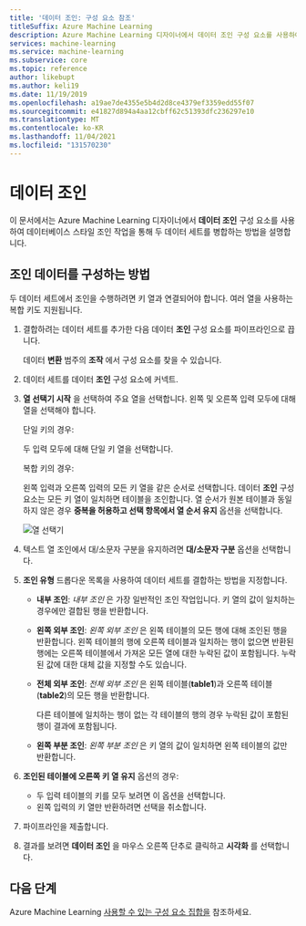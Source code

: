 ```yaml
---
title: '데이터 조인: 구성 요소 참조'
titleSuffix: Azure Machine Learning
description: Azure Machine Learning 디자이너에서 데이터 조인 구성 요소를 사용하여 두 데이터 세트를 병합하는 방법을 알아봅니다.
services: machine-learning
ms.service: machine-learning
ms.subservice: core
ms.topic: reference
author: likebupt
ms.author: keli19
ms.date: 11/19/2019
ms.openlocfilehash: a19ae7de4355e5b4d2d8ce4379ef3359edd55f07
ms.sourcegitcommit: e41827d894a4aa12cbff62c51393dfc236297e10
ms.translationtype: MT
ms.contentlocale: ko-KR
ms.lasthandoff: 11/04/2021
ms.locfileid: "131570230"
---
```

# <a name="join-data"></a>데이터 조인

이 문서에서는 Azure Machine Learning 디자이너에서 **데이터 조인** 구성 요소를 사용하여 데이터베이스 스타일 조인 작업을 통해 두 데이터 세트를 병합하는 방법을 설명합니다.  

## <a name="how-to-configure-join-data"></a>조인 데이터를 구성하는 방법

두 데이터 세트에서 조인을 수행하려면 키 열과 연결되어야 합니다. 여러 열을 사용하는 복합 키도 지원됩니다. 

1. 결합하려는 데이터 세트를 추가한 다음 데이터 **조인** 구성 요소를 파이프라인으로 끕니다. 

    데이터 **변환** 범주의 **조작** 에서 구성 요소를 찾을 수 있습니다.

1. 데이터 세트를 데이터 **조인** 구성 요소에 커넥트. 
 
1. **열 선택기 시작** 을 선택하여 주요 열을 선택합니다. 왼쪽 및 오른쪽 입력 모두에 대해 열을 선택해야 합니다.

    단일 키의 경우:

    두 입력 모두에 대해 단일 키 열을 선택합니다.
    
    복합 키의 경우:

    왼쪽 입력과 오른쪽 입력의 모든 키 열을 같은 순서로 선택합니다. 데이터 **조인** 구성 요소는 모든 키 열이 일치하면 테이블을 조인합니다. 열 순서가 원본 테이블과 동일하지 않은 경우 **중복을 허용하고 선택 항목에서 열 순서 유지** 옵션을 선택합니다. 

    ![열 선택기](media/module/join-data-column-selector.png)


1. 텍스트 열 조인에서 대/소문자 구분을 유지하려면 **대/소문자 구분** 옵션을 선택합니다. 
   
1. **조인 유형** 드롭다운 목록을 사용하여 데이터 세트를 결합하는 방법을 지정합니다.  
  
    * **내부 조인**: *내부 조인* 은 가장 일반적인 조인 작업입니다. 키 열의 값이 일치하는 경우에만 결합된 행을 반환합니다.  
  
    * **왼쪽 외부 조인**: *왼쪽 외부 조인* 은 왼쪽 테이블의 모든 행에 대해 조인된 행을 반환합니다. 왼쪽 테이블의 행에 오른쪽 테이블과 일치하는 행이 없으면 반환된 행에는 오른쪽 테이블에서 가져온 모든 열에 대한 누락된 값이 포함됩니다. 누락된 값에 대한 대체 값을 지정할 수도 있습니다.  
  
    * **전체 외부 조인**: *전체 외부 조인* 은 왼쪽 테이블(**table1**)과 오른쪽 테이블(**table2**)의 모든 행을 반환합니다.  
  
         다른 테이블에 일치하는 행이 없는 각 테이블의 행의 경우 누락된 값이 포함된 행이 결과에 포함됩니다.  
  
    * **왼쪽 부분 조인**: *왼쪽 부분 조인* 은 키 열의 값이 일치하면 왼쪽 테이블의 값만 반환합니다.  

1. **조인된 테이블에 오른쪽 키 열 유지** 옵션의 경우:

    * 두 입력 테이블의 키를 모두 보려면 이 옵션을 선택합니다.
    * 왼쪽 입력의 키 열만 반환하려면 선택을 취소합니다.

1. 파이프라인을 제출합니다.

1. 결과를 보려면 **데이터 조인** 을 마우스 오른쪽 단추로 클릭하고 **시각화** 를 선택합니다.

## <a name="next-steps"></a>다음 단계

Azure Machine Learning [사용할 수 있는 구성 요소 집합을](component-reference.md) 참조하세요. 